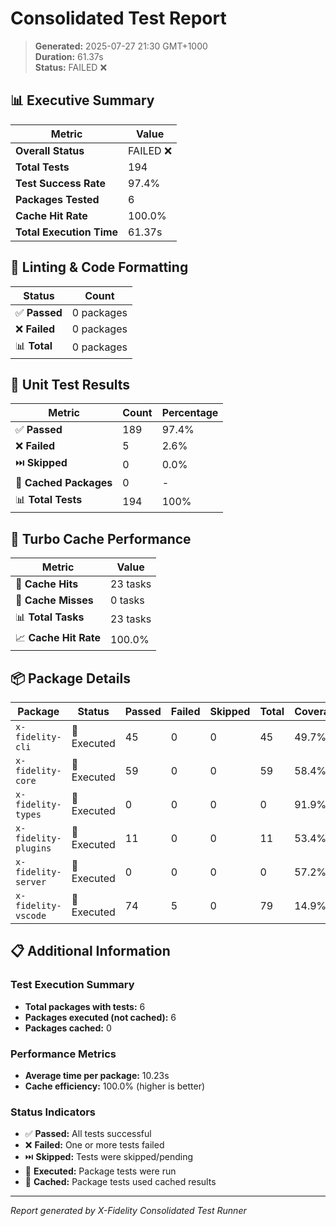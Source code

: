 # Consolidated Test Report

> **Generated:** 2025-07-27 21:30 GMT+1000  
> **Duration:** 61.37s  
> **Status:** FAILED ❌

## 📊 Executive Summary

| Metric | Value |
|--------|-------|
| **Overall Status** | FAILED ❌ |
| **Total Tests** | 194 |
| **Test Success Rate** | 97.4% |
| **Packages Tested** | 6 |
| **Cache Hit Rate** | 100.0% |
| **Total Execution Time** | 61.37s |

## 🔧 Linting & Code Formatting

| Status | Count |
|--------|-------|
| ✅ **Passed** | 0 packages |
| ❌ **Failed** | 0 packages |
| 📊 **Total** | 0 packages |

## 🧪 Unit Test Results

| Metric | Count | Percentage |
|--------|-------|------------|
| ✅ **Passed** | 189 | 97.4% |
| ❌ **Failed** | 5 | 2.6% |
| ⏭️ **Skipped** | 0 | 0.0% |
| 💾 **Cached Packages** | 0 | - |
| 📊 **Total Tests** | 194 | 100% |

## 💾 Turbo Cache Performance

| Metric | Value |
|--------|-------|
| 🎯 **Cache Hits** | 23 tasks |
| 🔄 **Cache Misses** | 0 tasks |
| 📊 **Total Tasks** | 23 tasks |
| 📈 **Cache Hit Rate** | 100.0% |

## 📦 Package Details

| Package | Status | Passed | Failed | Skipped | Total | Coverage |
|---------|--------|--------|--------|---------|-------|----------|
| `x-fidelity-cli` | 🏃 Executed | 45 | 0 | 0 | 45 | 49.7% |
| `x-fidelity-core` | 🏃 Executed | 59 | 0 | 0 | 59 | 58.4% |
| `x-fidelity-types` | 🏃 Executed | 0 | 0 | 0 | 0 | 91.9% |
| `x-fidelity-plugins` | 🏃 Executed | 11 | 0 | 0 | 11 | 53.4% |
| `x-fidelity-server` | 🏃 Executed | 0 | 0 | 0 | 0 | 57.2% |
| `x-fidelity-vscode` | 🏃 Executed | 74 | 5 | 0 | 79 | 14.9% |

## 📋 Additional Information

### Test Execution Summary
- **Total packages with tests:** 6
- **Packages executed (not cached):** 6
- **Packages cached:** 0

### Performance Metrics
- **Average time per package:** 10.23s
- **Cache efficiency:** 100.0% (higher is better)

### Status Indicators
- ✅ **Passed:** All tests successful
- ❌ **Failed:** One or more tests failed  
- ⏭️ **Skipped:** Tests were skipped/pending
- 🏃 **Executed:** Package tests were run
- 💾 **Cached:** Package tests used cached results

---

*Report generated by X-Fidelity Consolidated Test Runner*
